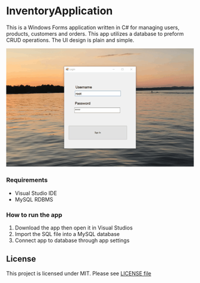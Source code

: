 # InventoryApplication

This is a Windows Forms application written in C# for managing users, products, customers and orders. This app utilizes a database to preform CRUD operations. The UI design is plain and simple.

![Inv-APp](resources/inv-app.gif)

### Requirements
* Visual Studio IDE
* MySQL RDBMS

### How to run the app
1. Download the app then open it in Visual Studios
2. Import the SQL file into a MySQL database
3. Connect app to database through app settings

## License
This project is licensed under MIT. Please see [LICENSE file](InventoryApplication/LICENSE)
